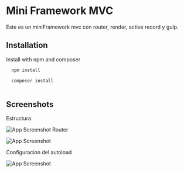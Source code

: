 
# Mini Framework MVC

Este es un miniFramework mvc con router, render, active record y gulp.




## Installation

Install  with npm and composer

```bash
  npm install

```
```bash
  composer install
  
```



## Screenshots
Estructura

![App Screenshot](https://cdn.discordapp.com/attachments/893554125390872646/967137563661959168/unknown.png)
Router

![App Screenshot](https://cdn.discordapp.com/attachments/893554125390872646/967135678926295090/unknown.png)



Configuracion del autoload

![App Screenshot](https://cdn.discordapp.com/attachments/893554125390872646/967137281305620561/unknown.png)

